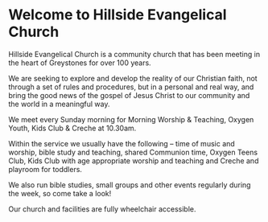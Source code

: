 # Welcome to Hillside Evangelical Church

Hillside Evangelical Church is a community church that has been meeting in the heart of Greystones for over 100 years.

We are seeking to explore and develop the reality of our Christian faith, not through a set of rules and procedures, but in a personal and real way, and bring the good news of the gospel of Jesus Christ to our community and the world in a meaningful way.

We meet every Sunday morning for Morning Worship & Teaching, Oxygen Youth, Kids Club & Creche at 10.30am.

Within the service we usually have the following – time of music and worship, bible study and teaching, shared Communion time, Oxygen Teens Club, Kids Club with age appropriate worship and teaching and Creche and playroom for toddlers.

We also run bible studies, small groups and other events regularly during the week, so come take a look!

Our church and facilities are fully wheelchair accessible.